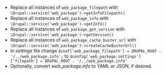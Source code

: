 * Replace all instances of `web_package_filepath` with `\Drupal::service('web_package')->getInfoFilepath()`
* Replace all instances of `web_package_info` with `\Drupal::service('web_package')->getInfo()`
* Replace all instances of `web_package_get_version` with `\Drupal::service('web_package')->getVersion()`
* Replace all instances of `web_package_cache_buster_url` with `\Drupal::service('web_package')->createCacheBusterUrl()`
* In _settings_ file change `$conf['web_package_filepath'] = DRUPAL_ROOT . '/../web_package.info';` to `$config['web_package.settings']['filepath'] = DRUPAL_ROOT . '/../web_package.info'`
* Optionally, convert _web_package.info_ to YAML or JSON, if desired.
